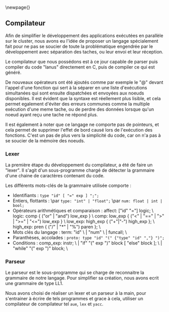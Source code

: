 \newpage{}

## Compilateur

Afin de simplifier le développement des applications exécutées en parallèle sur
le cluster, nous avons eu l'idée de proposer un langage spécialement fait pour
ne pas se soucier de toute la problématique engendrée par le développement avec
séparation des taches, ou leur envoi et leur réception.

Le compilateur que nous possédons est à ce jour capable de parser puis compiler
du code "lanus" directement en C, puis de compiler ce qui est généré.

De nouveaux opérateurs ont été ajoutés comme par exemple le "@" devant l'appel
d'une fonction qui sert à la séparer en une liste d'exécutions simultanées qui
sont ensuite dispatchées et envoyées aux noeuds disponibles. Il est évident que
la syntaxe est réellement plus lisible, et cela permet egalement d'éviter des
erreurs communes comme la multiple exécution d'une meme tache, ou de perdre des
données lorsque qu'un noeud ayant reçu une tache ne répond plus.

Il est également à noter que ce langage ne comporte pas de pointeurs, et cela
permet de supprimer l'effet de bord causé lors de l'exécution des fonctions.
C'est un pas de plus vers la simplicité du code, car on n'a pas à se soucier de
la mémoire des noeuds.

### Lexer

La première étape du développement du compilateur, a été de faire un "lexer".
Il s'agit d'un sous-programme chargé de détecter la grammaire d'une chaine de
caractères contenant du code.

Les différents mots-clés de la grammaire utilisée comporte :

- Identifiants : `type "id" [ "=" exp ] ";";`
- Entiers, flottants :
    \par `type: "int" | "float";`
    \par `num: float | int | bool;`
- Opérateurs arithmétiques et comparaison :
    affect: ["id" "="] logic; \\
    logic: comp { ("or" | "and") low_exp } \\
    comp: low_exp { ("<" | "==" | ">" | ">=" | "<=") low_exp } \\
    low_exp: high_exp { ("+"|"-") high_exp }; \\
    high_exp: pren { ("/" | "*" | "%") paren }; \\
- Mots clés du langage :
    term: "id" \\
        | "num" \\
        | funcall; \\
- Paranthèses, accolades : `proto: type "id" "(" {"type" "id" ","} ")";`
- Conditions :
    comp_exp: instr; \\
        | "if" "(" exp ")" block [ "else" block ]; \\
        | "while" "(" exp ")" block; \\

### Parseur

Le parseur est le sous-programme qui se charge de reconnaitre la grammaire de
notre langage. Pour simplifier sa création, nous avons ecrit une grammaire de
type LL1.

Nous avons choisi de réaliser un lexer et un parseur à la main, pour
s'entrainer à écrire de tels programmes et grace à cela, utiliser un
compilateur de compilateur tel `aue`, `lex` et `yacc`.
